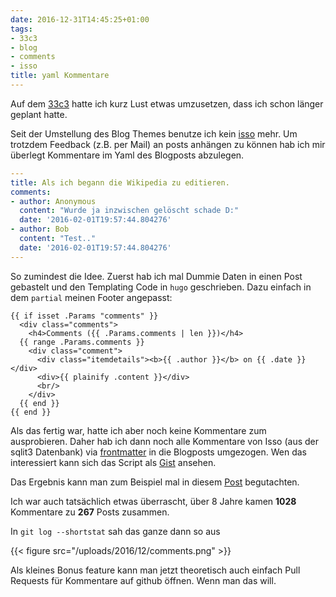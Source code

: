 ```yaml
---
date: 2016-12-31T14:45:25+01:00
tags:
- 33c3
- blog
- comments
- isso
title: yaml Kommentare
---
```


Auf dem [33c3](https://events.ccc.de/congress/2016/wiki/Main_Page) hatte
ich kurz Lust etwas umzusetzen, dass ich schon länger geplant hatte.

Seit der Umstellung des Blog Themes benutze ich kein
[isso](https://github.com/posativ/isso) mehr. Um trotzdem Feedback (z.B.
per Mail) an posts anhängen zu können hab ich mir überlegt Kommentare im
Yaml des Blogposts abzulegen.

``` yaml
---
title: Als ich begann die Wikipedia zu editieren.
comments:
- author: Anonymous
  content: "Wurde ja inzwischen gelöscht schade D:"
  date: '2016-02-01T19:57:44.804276'
- author: Bob
  content: "Test.."
  date: '2016-02-01T19:57:44.804276'
---
```

So zumindest die Idee. Zuerst hab ich mal Dummie Daten in einen Post
gebastelt und den Templating Code in `hugo` geschrieben. Dazu einfach in
dem `partial` meinen Footer angepasst:

```
{{ if isset .Params "comments" }}
  <div class="comments">
    <h4>Comments ({{ .Params.comments | len }})</h4>
  {{ range .Params.comments }}
    <div class="comment">
      <div class="itemdetails"><b>{{ .author }}</b> on {{ .date }}</div>
      <div>{{ plainify .content }}</div>
      <br/>
    </div>
  {{ end }}
{{ end }}
```

Als das fertig war, hatte ich aber noch keine Kommentare zum ausprobieren.
Daher hab ich dann noch alle Kommentare von Isso (aus der sqlit3 Datenbank)
via [frontmatter](https://github.com/eyeseast/python-frontmatter) in die
Blogposts umgezogen. Wen das interessiert kann sich das Script als
[Gist](https://gist.github.com/noqqe/7635337eb55e10cf3af9992101a3e26d)
ansehen.

Das Ergebnis kann man zum Beispiel mal in diesem
[Post](https://noqqe.de/blog/2015/10/26/als-ich-begann-die-wikipedia-zu-editieren/) begutachten.

Ich war auch tatsächlich etwas überrascht, über 8 Jahre kamen **1028**
Kommentare zu **267** Posts zusammen.

In `git log --shortstat` sah das ganze dann so aus

{{< figure src="/uploads/2016/12/comments.png" >}}

Als kleines Bonus feature kann man jetzt theoretisch auch einfach Pull
Requests für Kommentare auf github öffnen. Wenn man das will.
